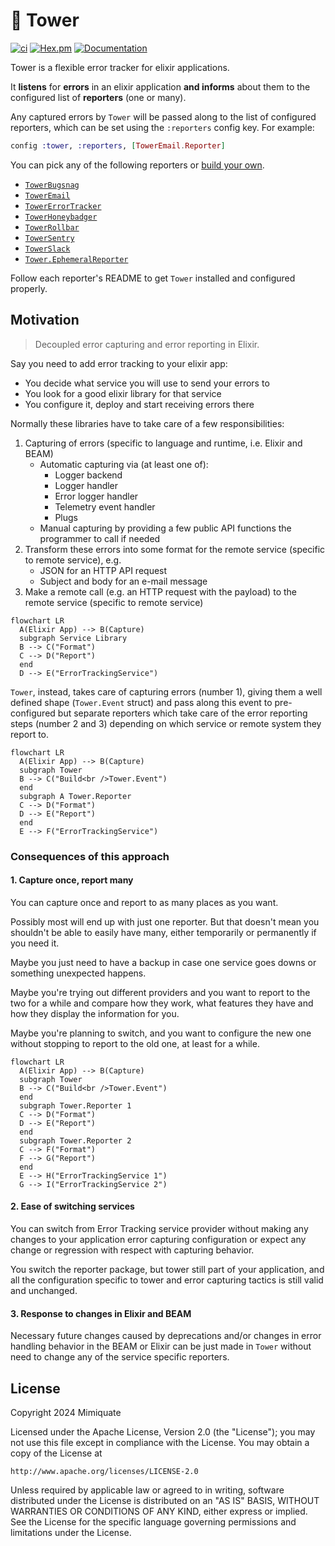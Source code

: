 # 🏰 Tower

[![ci](https://github.com/mimiquate/tower/actions/workflows/ci.yml/badge.svg?branch=main)](https://github.com/mimiquate/tower/actions?query=branch%3Amain)
[![Hex.pm](https://img.shields.io/hexpm/v/tower.svg)](https://hex.pm/packages/tower)
[![Documentation](https://img.shields.io/badge/Documentation-purple.svg)](https://hexdocs.pm/tower)

Tower is a flexible error tracker for elixir applications.

It **listens** for **errors** in an elixir application **and informs** about them to
the configured list of **reporters** (one or many).

Any captured errors by `Tower` will be passed along to the list of
configured reporters, which can be set using the `:reporters` config key. For example:

```elixir
config :tower, :reporters, [TowerEmail.Reporter]
```

You can pick any of the following reporters or [build your own](https://hexdocs.pm/tower/Tower.html#module-writing-a-custom-reporter).

- [`TowerBugsnag`](https://github.com/mimiquate/tower_bugsnag)
- [`TowerEmail`](https://github.com/mimiquate/tower_email)
- [`TowerErrorTracker`](https://github.com/mimiquate/tower_error_tracker)
- [`TowerHoneybadger`](https://github.com/mimiquate/tower_honeybadger)
- [`TowerRollbar`](https://github.com/mimiquate/tower_rollbar)
- [`TowerSentry`](https://github.com/mimiquate/tower_sentry)
- [`TowerSlack`](https://github.com/mimiquate/tower_slack)
- [`Tower.EphemeralReporter`](https://github.com/mimiquate/tower/blob/main/lib/tower/ephemeral_reporter.ex)

Follow each reporter's README to get `Tower` installed and configured properly.

## Motivation

> Decoupled error capturing and error reporting in Elixir.

Say you need to add error tracking to your elixir app:

  - You decide what service you will use to send your errors to
  - You look for a good elixir library for that service
  - You configure it, deploy and start receiving errors there

Normally these libraries have to take care of a few responsibilities:

1. Capturing of errors (specific to language and runtime, i.e. Elixir and BEAM)
    - Automatic capturing via (at least one of):
        - Logger backend
        - Logger handler
        - Error logger handler
        - Telemetry event handler
        - Plugs
    - Manual capturing by providing a few public API functions the programmer to call if needed
1. Transform these errors into some format for the remote service (specific to remote service), e.g.
    - JSON for an HTTP API request
    - Subject and body for an e-mail message
1. Make a remote call (e.g. an HTTP request with the payload) to the remote service (specific to remote service)

```mermaid
flowchart LR
  A(Elixir App) --> B(Capture)
  subgraph Service Library
  B --> C("Format")
  C --> D("Report")
  end
  D --> E("ErrorTrackingService")
```

`Tower`, instead, takes care of capturing errors (number 1), giving them a well defined shape (`Tower.Event` struct)
and pass along this event to pre-configured but separate reporters which take care of the error reporting steps
(number 2 and 3) depending on which service or remote system they report to.

```mermaid
flowchart LR
  A(Elixir App) --> B(Capture)
  subgraph Tower
  B --> C("Build<br />Tower.Event")
  end
  subgraph A Tower.Reporter
  C --> D("Format")
  D --> E("Report")
  end
  E --> F("ErrorTrackingService")
```

### Consequences of this approach

#### 1. Capture once, report many

You can capture once and report to as many places as you want.

Possibly most will end up with just one reporter. But that doesn't mean you shouldn't be able to
easily have many, either temporarily or permanently if you need it.

Maybe you just need to have a backup in case one service goes downs or something unexpected happens.

Maybe you're trying out different providers and you want to report to the two for a while and compare
how they work, what features they have and how they display the information for you.

Maybe you're planning to switch, and you want to configure the new one without stopping to report to the
old one, at least for a while.

```mermaid
flowchart LR
  A(Elixir App) --> B(Capture)
  subgraph Tower
  B --> C("Build<br />Tower.Event")
  end
  subgraph Tower.Reporter 1
  C --> D("Format")
  D --> E("Report")
  end
  subgraph Tower.Reporter 2
  C --> F("Format")
  F --> G("Report")
  end
  E --> H("ErrorTrackingService 1")
  G --> I("ErrorTrackingService 2")
```

#### 2. Ease of switching services

You can switch from Error Tracking service provider without making any changes to your application error
capturing configuration or expect any change or regression with respect with capturing behavior.

You switch the reporter package, but tower still part of your application, and all the configuration specific
to tower and error capturing tactics is still valid and unchanged.

#### 3. Response to changes in Elixir and BEAM

Necessary future changes caused by deprecations and/or changes in error handling behavior in the BEAM or Elixir can be just
made in `Tower` without need to change any of the service specific reporters.

## License

Copyright 2024 Mimiquate

Licensed under the Apache License, Version 2.0 (the "License");
you may not use this file except in compliance with the License.
You may obtain a copy of the License at

    http://www.apache.org/licenses/LICENSE-2.0

Unless required by applicable law or agreed to in writing, software
distributed under the License is distributed on an "AS IS" BASIS,
WITHOUT WARRANTIES OR CONDITIONS OF ANY KIND, either express or implied.
See the License for the specific language governing permissions and
limitations under the License.
